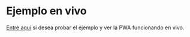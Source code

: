 # Ejemplo en vivo

[Entre aquí](https://ecanquiz.github.io/vue-todo-pwa/) si desea probar el ejemplo y ver la PWA funcionando en vivo.
